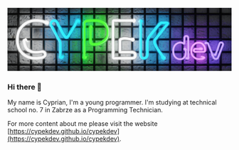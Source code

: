 ![cypekdev_neon.jpg](./images/cypekdev_neon.jpg)

### Hi there 👋
My name is Cyprian, I'm a young programmer. I'm studying at
technical school no. 7 in Zabrze as a Programming Technician.

For more content about me please visit the website [https://cypekdev.github.io/cypekdev](https://cypekdev.github.io/cypekdev).